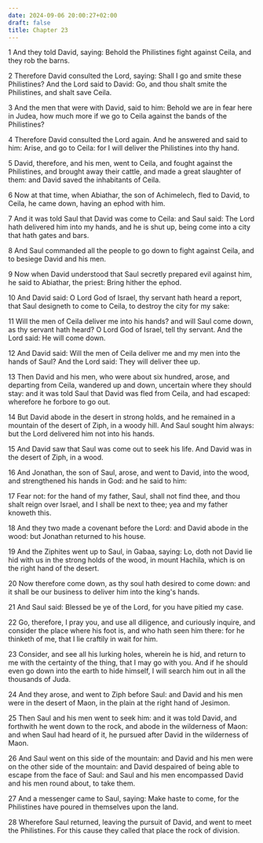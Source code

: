 ```yaml
---
date: 2024-09-06 20:00:27+02:00
draft: false
title: Chapter 23
---
```




1 And they told David, saying: Behold the Philistines fight against Ceila, and they rob the barns.

2 Therefore David consulted the Lord, saying: Shall I go and smite these Philistines? And the Lord said to David: Go, and thou shalt smite the Philistines, and shalt save Ceila.

3 And the men that were with David, said to him: Behold we are in fear here in Judea, how much more if we go to Ceila against the bands of the Philistines?

4 Therefore David consulted the Lord again. And he answered and said to him: Arise, and go to Ceila: for I will deliver the Philistines into thy hand.

5 David, therefore, and his men, went to Ceila, and fought against the Philistines, and brought away their cattle, and made a great slaughter of them: and David saved the inhabitants of Ceila.

6 Now at that time, when Abiathar, the son of Achimelech, fled to David, to Ceila, he came down, having an ephod with him.

7 And it was told Saul that David was come to Ceila: and Saul said: The Lord hath delivered him into my hands, and he is shut up, being come into a city that hath gates and bars.

8 And Saul commanded all the people to go down to fight against Ceila, and to besiege David and his men.

9 Now when David understood that Saul secretly prepared evil against him, he said to Abiathar, the priest: Bring hither the ephod.

10 And David said: O Lord God of Israel, thy servant hath heard a report, that Saul designeth to come to Ceila, to destroy the city for my sake:

11 Will the men of Ceila deliver me into his hands? and will Saul come down, as thy servant hath heard? O Lord God of Israel, tell thy servant. And the Lord said: He will come down.

12 And David said: Will the men of Ceila deliver me and my men into the hands of Saul? And the Lord said: They will deliver thee up.

13 Then David and his men, who were about six hundred, arose, and departing from Ceila, wandered up and down, uncertain where they should stay: and it was told Saul that David was fled from Ceila, and had escaped: wherefore he forbore to go out.

14 But David abode in the desert in strong holds, and he remained in a mountain of the desert of Ziph, in a woody hill. And Saul sought him always: but the Lord delivered him not into his hands.

15 And David saw that Saul was come out to seek his life. And David was in the desert of Ziph, in a wood.

16 And Jonathan, the son of Saul, arose, and went to David, into the wood, and strengthened his hands in God: and he said to him:

17 Fear not: for the hand of my father, Saul, shall not find thee, and thou shalt reign over Israel, and I shall be next to thee; yea and my father knoweth this.

18 And they two made a covenant before the Lord: and David abode in the wood: but Jonathan returned to his house.

19 And the Ziphites went up to Saul, in Gabaa, saying: Lo, doth not David lie hid with us in the strong holds of the wood, in mount Hachila, which is on the right hand of the desert.

20 Now therefore come down, as thy soul hath desired to come down: and it shall be our business to deliver him into the king's hands.

21 And Saul said: Blessed be ye of the Lord, for you have pitied my case.

22 Go, therefore, I pray you, and use all diligence, and curiously inquire, and consider the place where his foot is, and who hath seen him there: for he thinketh of me, that I lie craftily in wait for him.

23 Consider, and see all his lurking holes, wherein he is hid, and return to me with the certainty of the thing, that I may go with you. And if he should even go down into the earth to hide himself, I will search him out in all the thousands of Juda.

24 And they arose, and went to Ziph before Saul: and David and his men were in the desert of Maon, in the plain at the right hand of Jesimon.

25 Then Saul and his men went to seek him: and it was told David, and forthwith he went down to the rock, and abode in the wilderness of Maon: and when Saul had heard of it, he pursued after David in the wilderness of Maon.

26 And Saul went on this side of the mountain: and David and his men were on the other side of the mountain: and David despaired of being able to escape from the face of Saul: and Saul and his men encompassed David and his men round about, to take them.

27 And a messenger came to Saul, saying: Make haste to come, for the Philistines have poured in themselves upon the land.

28 Wherefore Saul returned, leaving the pursuit of David, and went to meet the Philistines. For this cause they called that place the rock of division.

